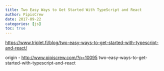 ```yaml
---
title: Two Easy Ways to Get Started With TypeScript and React
author: PipisCrew
date: 2017-09-22
categories: [js]
toc: true
---
```


https://www.triplet.fi/blog/two-easy-ways-to-get-started-with-typescript-and-react/

origin - http://www.pipiscrew.com/?p=10095 two-easy-ways-to-get-started-with-typescript-and-react